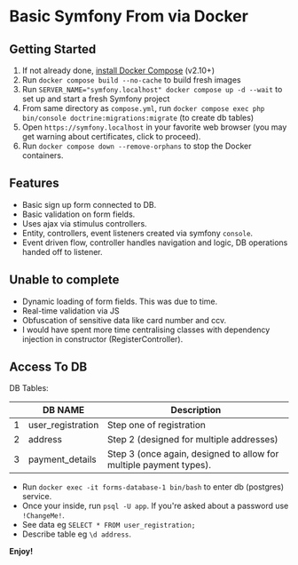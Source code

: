# Basic Symfony From via Docker

## Getting Started

1. If not already done, [install Docker Compose](https://docs.docker.com/compose/install/) (v2.10+)
2. Run `docker compose build --no-cache` to build fresh images
3. Run `SERVER_NAME="symfony.localhost" docker compose up -d --wait` to set up and start a fresh Symfony project
4. From same directory as `compose.yml`, run `docker compose exec php bin/console doctrine:migrations:migrate` (to create db tables)
5. Open `https://symfony.localhost` in your favorite web browser (you may get warning about certificates, click to proceed).
6. Run `docker compose down --remove-orphans` to stop the Docker containers.

## Features

-   Basic sign up form connected to DB.
-   Basic validation on form fields.
-   Uses ajax via stimulus controllers.
-   Entity, controllers, event listeners created via symfony `console`.
-   Event driven flow, controller handles navigation and logic, DB operations handed off to listener.

## Unable to complete

-   Dynamic loading of form fields. This was due to time.
-   Real-time validation via JS
-   Obfuscation of sensitive data like card number and ccv.
-   I would have spent more time centralising classes with dependency injection in constructor (RegisterController).

## Access To DB

DB Tables:

|     | DB NAME           | Description                                                        |
| --- | ----------------- | ------------------------------------------------------------------ |
| 1   | user_registration | Step one of registration                                           |
| 2   | address           | Step 2 (designed for multiple addresses)                           |
| 3   | payment_details   | Step 3 (once again, designed to allow for multiple payment types). |

-   Run `docker exec -it forms-database-1 bin/bash` to enter db (postgres) service.
-   Once your inside, run `psql -U app`. If you're asked about a password use `!ChangeMe!`.
-   See data eg `SELECT * FROM user_registration;`
-   Describe table eg `\d address`.

**Enjoy!**
